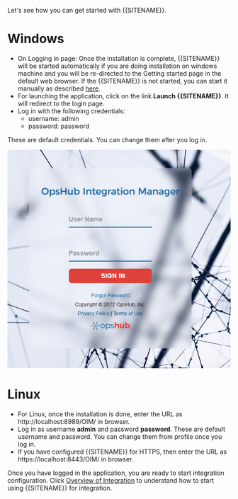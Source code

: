 Let's see how you can get started with {{SITENAME}}.

# Windows
* On Logging in page: Once the installation is complete, {{SITENAME}} will be started automatically if you are doing installation on windows machine and you will be re-directed to the Getting started page in the default web browser. If the {{SITENAME}} is not started, you can start it manually as described [here](start-or-stop-service.md).
* For launching the application, click on the link **Launch {{SITENAME}}**. It will redirect to the login page.
* Log in with the following credentials:
  - username: admin
  - password: password

These are default credentials. You can change them after you log in.

<p align="center">
  <img src="../assets/Getting_Started_With_Application_Image_1G_a.png"  width="600"/>
</p>

# Linux
* For Linux, once the installation is done, enter the URL as http://localhost:8989/OIM/ in browser.
* Log in as username **admin** and password **password**. These are default username and password. You can change them from profile once you log in.
* If you have configured {{SITENAME}} for HTTPS, then enter the URL as https://localhost:8443/OIM/ in browser.

Once you have logged in the application, you are ready to start integration configuration. Click [Overview of Integration](../integrate/overview-of-integration.md) to understand how to start using {{SITENAME}} for integration.

